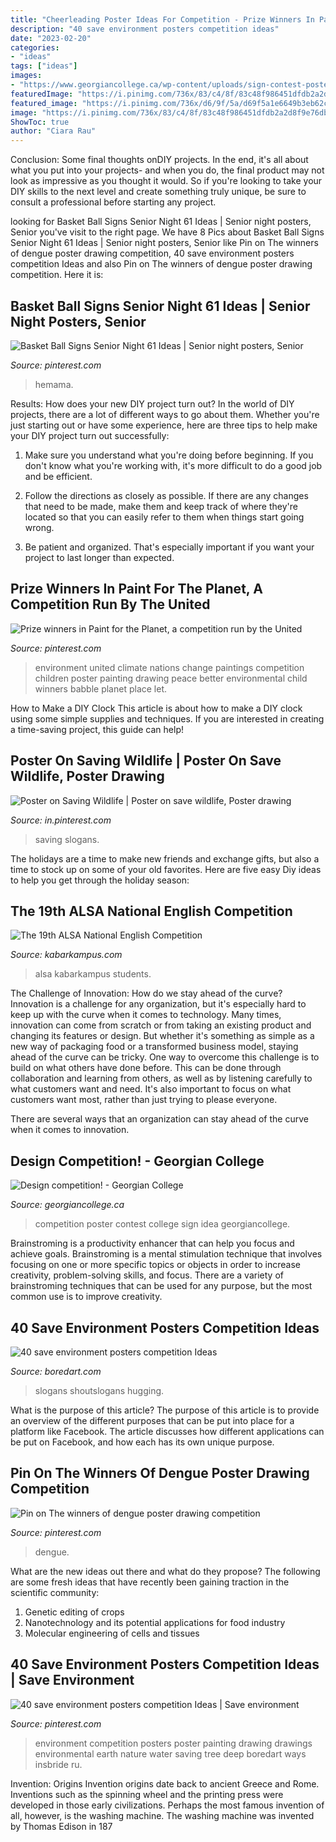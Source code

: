 ```yaml
---
title: "Cheerleading Poster Ideas For Competition - Prize Winners In Paint For The Planet, A Competition Run By The United"
description: "40 save environment posters competition ideas"
date: "2023-02-20"
categories:
- "ideas"
tags: ["ideas"]
images:
- "https://www.georgiancollege.ca/wp-content/uploads/sign-contest-poster.jpg"
featuredImage: "https://i.pinimg.com/736x/83/c4/8f/83c48f986451dfdb2a2d8f9e76db4d1b.jpg"
featured_image: "https://i.pinimg.com/736x/d6/9f/5a/d69f5a1e6649b3eb62c750f2ac00c941.jpg"
image: "https://i.pinimg.com/736x/83/c4/8f/83c48f986451dfdb2a2d8f9e76db4d1b.jpg"
ShowToc: true
author: "Ciara Rau"
---
```



Conclusion: Some final thoughts onDIY projects.
In the end, it's all about what you put into your projects- and when you do, the final product may not look as impressive as you thought it would. So if you're looking to take your DIY skills to the next level and create something truly unique, be sure to consult a professional before starting any project.

	

		
looking for Basket Ball Signs Senior Night 61 Ideas | Senior night posters, Senior you've visit to the right page. We have 8 Pics about Basket Ball Signs Senior Night 61 Ideas | Senior night posters, Senior like Pin on The winners of dengue poster drawing competition, 40 save environment posters competition Ideas and also Pin on The winners of dengue poster drawing competition. Here it is:
		
    
## Basket Ball Signs Senior Night 61 Ideas | Senior Night Posters, Senior

<img loading=lazy src="https://i.pinimg.com/736x/d6/9f/5a/d69f5a1e6649b3eb62c750f2ac00c941.jpg" onerror="this.onerror=null;this.src='https://tse2.mm.bing.net/th?id=OIP.RsGCzvIpCUO9nmfdPNpgIgAAAA&amp;pid=15.1';" alt="Basket Ball Signs Senior Night 61 Ideas | Senior night posters, Senior">

_Source: pinterest.com_

>hemama. 

	

Results: How does your new DIY project turn out?
In the world of DIY projects, there are a lot of different ways to go about them. Whether you're just starting out or have some experience, here are three tips to help make your DIY project turn out successfully:
1. Make sure you understand what you're doing before beginning. If you don't know what you're working with, it's more difficult to do a good job and be efficient.

2. Follow the directions as closely as possible. If there are any changes that need to be made, make them and keep track of where they're located so that you can easily refer to them when things start going wrong.

3. Be patient and organized. That's especially important if you want your project to last longer than expected.

    
## Prize Winners In Paint For The Planet, A Competition Run By The United

<img loading=lazy src="https://i.pinimg.com/originals/96/a1/43/96a143942b69758e4c8272d8f38a2349.jpg" onerror="this.onerror=null;this.src='https://tse4.mm.bing.net/th?id=OIP.-9xCZhfAw2ufsyhGKdngWAAAAA&amp;pid=15.1';" alt="Prize winners in Paint for the Planet, a competition run by the United">

_Source: pinterest.com_

>environment united climate nations change paintings competition children poster painting drawing peace better environmental child winners babble planet place let. 

	

How to Make a DIY Clock
This article is about how to make a DIY clock using some simple supplies and techniques. If you are interested in creating a time-saving project, this guide can help!

    
## Poster On Saving Wildlife | Poster On Save Wildlife, Poster Drawing

<img loading=lazy src="https://i.pinimg.com/736x/b3/de/55/b3de55a05040700452201c32ea0068eb--art-portfolio-wildlife.jpg" onerror="this.onerror=null;this.src='https://tse4.mm.bing.net/th?id=OIP.fBlAWGsNmzCGOU0XjPdFkwHaJ5&amp;pid=15.1';" alt="Poster on Saving Wildlife | Poster on save wildlife, Poster drawing">

_Source: in.pinterest.com_

>saving slogans. 

	

The holidays are a time to make new friends and exchange gifts, but also a time to stock up on some of your old favorites. Here are five easy Diy ideas to help you get through the holiday season: 

    
## The 19th ALSA National English Competition

<img loading=lazy src="http://kabarkampus.com/wp-content/uploads/2015/03/10-03-2015-Poster-Open-Registration.jpg" onerror="this.onerror=null;this.src='https://tse3.mm.bing.net/th?id=OIP.Riewk-xeBIx3_Nr134CgNAHaKe&amp;pid=15.1';" alt="The 19th ALSA National English Competition">

_Source: kabarkampus.com_

>alsa kabarkampus students. 

	

The Challenge of Innovation: How do we stay ahead of the curve?
Innovation is a challenge for any organization, but it's especially hard to keep up with the curve when it comes to technology. Many times, innovation can come from scratch or from taking an existing product and changing its features or design. But whether it's something as simple as a new way of packaging food or a transformed business model, staying ahead of the curve can be tricky.
One way to overcome this challenge is to build on what others have done before. This can be done through collaboration and learning from others, as well as by listening carefully to what customers want and need. It's also important to focus on what customers want most, rather than just trying to please everyone.

There are several ways that an organization can stay ahead of the curve when it comes to innovation.

    
## Design Competition! - Georgian College

<img loading=lazy src="https://www.georgiancollege.ca/wp-content/uploads/sign-contest-poster.jpg" onerror="this.onerror=null;this.src='https://tse2.mm.bing.net/th?id=OIP.NNWRVs1Mv7KNH0p7Jog8nAHaLc&amp;pid=15.1';" alt="Design competition! - Georgian College">

_Source: georgiancollege.ca_

>competition poster contest college sign idea georgiancollege. 

	

Brainstroming is a productivity enhancer that can help you focus and achieve goals. Brainstroming is a mental stimulation technique that involves focusing on one or more specific topics or objects in order to increase creativity, problem-solving skills, and focus. There are a variety of brainstroming techniques that can be used for any purpose, but the most common use is to improve creativity.

    
## 40 Save Environment Posters Competition Ideas

<img loading=lazy src="https://www.boredart.com/wp-content/uploads/2017/03/save-environment-posters-competition-Ideas0081.gif" onerror="this.onerror=null;this.src='https://tse1.mm.bing.net/th?id=OIP.x1CKYHDSHDepDefCPAtN6gHaLh&amp;pid=15.1';" alt="40 save environment posters competition Ideas">

_Source: boredart.com_

>slogans shoutslogans hugging. 

	

What is the purpose of this article?
The purpose of this article is to provide an overview of the different purposes that can be put into place for a platform like Facebook. The article discusses how different applications can be put on Facebook, and how each has its own unique purpose.

    
## Pin On The Winners Of Dengue Poster Drawing Competition

<img loading=lazy src="https://i.pinimg.com/736x/83/c4/8f/83c48f986451dfdb2a2d8f9e76db4d1b.jpg" onerror="this.onerror=null;this.src='https://tse2.mm.bing.net/th?id=OIP.PJRj66N-hR-60N-si9OXiwHaHa&amp;pid=15.1';" alt="Pin on The winners of dengue poster drawing competition">

_Source: pinterest.com_

>dengue. 

	

What are the new ideas out there and what do they propose?
The following are some fresh ideas that have recently been gaining traction in the scientific community: 
1. Genetic editing of crops
2. Nanotechnology and its potential applications for food industry
3. Molecular engineering of cells and tissues 

    
## 40 Save Environment Posters Competition Ideas | Save Environment

<img loading=lazy src="https://i.pinimg.com/736x/28/3a/0d/283a0d6a4d7e2f28c019707b8221c00f.jpg" onerror="this.onerror=null;this.src='https://tse2.mm.bing.net/th?id=OIP.TNv8NtV6-VYk__d6lJxX1gHaFz&amp;pid=15.1';" alt="40 save environment posters competition Ideas | Save environment">

_Source: pinterest.com_

>environment competition posters poster painting drawing drawings environmental earth nature water saving tree deep boredart ways insbride ru. 

	

Invention: Origins
Invention origins date back to ancient Greece and Rome. Inventions such as the spinning wheel and the printing press were developed in those early civilizations. Perhaps the most famous invention of all, however, is the washing machine. The washing machine was invented by Thomas Edison in 187
